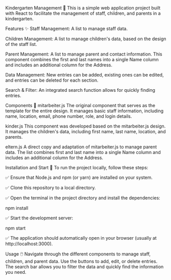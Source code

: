 Kindergarten Management 🏫
This is a simple web application project built with React to facilitate the management of staff, children, and parents in a kindergarten.

Features ✨
Staff Management: A list to manage staff data.

Children Management: A list to manage children's data, based on the design of the staff list.

Parent Management: A list to manage parent and contact information. This component combines the first and last names into a single Name column and includes an additional column for the Address.

Data Management: New entries can be added, existing ones can be edited, and entries can be deleted for each section.

Search & Filter: An integrated search function allows for quickly finding entries.

Components 🧩
mitarbeiter.js
The original component that serves as the template for the entire design. It manages basic staff information, including name, location, email, phone number, role, and login details.

kinder.js
This component was developed based on the mitarbeiter.js design. It manages the children's data, including first name, last name, location, and parents.

eltern.js
A direct copy and adaptation of mitarbeiter.js to manage parent data. The list combines first and last name into a single Name column and includes an additional column for the Address.

Installation and Start 🚀
To run the project locally, follow these steps:

✅ Ensure that Node.js and npm (or yarn) are installed on your system.

✅ Clone this repository to a local directory.

✅ Open the terminal in the project directory and install the dependencies:

npm install

✅ Start the development server:

npm start

✅ The application should automatically open in your browser (usually at http://localhost:3000).

Usage 🖱️
Navigate through the different components to manage staff, children, and parent data. Use the buttons to add, edit, or delete entries. The search bar allows you to filter the data and quickly find the information you need.

